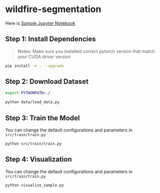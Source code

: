 # wildfire-segmentation

Here is [Sample Jupyter Notebook](train.ipynb)

## Step 1: Install Dependencies

> Notes: Make sure you installed correct pytorch version that match your CUDA driver version

```bash
pip install -e . --upgrade
```
## Step 2: Download Dataset

```bash
export PYTHONPATH=./

python data/load_data.py
```

## Step 3: Train the Model

You can change the default configurations and parameters in `src/train/train.py`

```bash
python src/train/train.py
```

## Step 4: Visualization

You can change the default configurations and parameters in `src/train/train.py`

```bash
python visualize_sample.py
```

